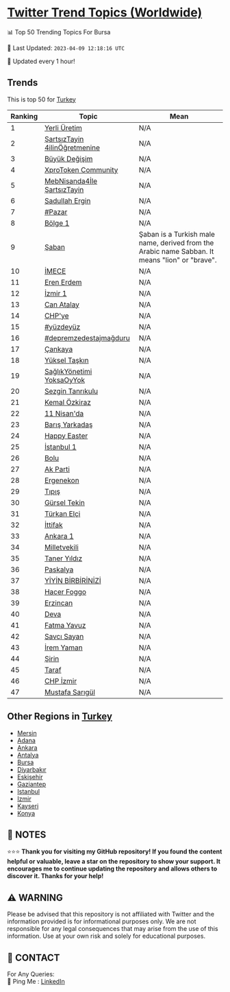 [Twitter Trend Topics (Worldwide)](https://github.com/ErcinDedeoglu/Twitter-Trend-Topics)
==========


📊 Top 50 Trending Topics For Bursa

📆 Last Updated: `2023-04-09 12:18:16 UTC`

🔧 Updated every 1 hour!


## Trends

This is top 50 for [Turkey](</Turkey>)

| Ranking | Topic | Mean |
| ------- | ------------ | ------------ |
| 1 | [Yerli Üretim](http://twitter.com/search?q=Yerli+%c3%9cretim) | N/A |
| 2 | [ŞartsızTayin 4ilinÖğretmenine](http://twitter.com/search?q=%c5%9earts%c4%b1zTayin+4ilin%c3%96%c4%9fretmenine) | N/A |
| 3 | [Büyük Değişim](http://twitter.com/search?q=B%c3%bcy%c3%bck+De%c4%9fi%c5%9fim) | N/A |
| 4 | [XproToken Community](http://twitter.com/search?q=XproToken+Community) | N/A |
| 5 | [MebNisanda4İle ŞartsızTayin](http://twitter.com/search?q=MebNisanda4%c4%b0le+%c5%9earts%c4%b1zTayin) | N/A |
| 6 | [Sadullah Ergin](http://twitter.com/search?q=Sadullah+Ergin) | N/A |
| 7 | [#Pazar](http://twitter.com/search?q=%23Pazar) | N/A |
| 8 | [Bölge 1](http://twitter.com/search?q=B%c3%b6lge+1) | N/A |
| 9 | [Şaban](http://twitter.com/search?q=%c5%9eaban) | Şaban is a Turkish male name, derived from the Arabic name Sabban. It means "lion" or "brave". |
| 10 | [İMECE](http://twitter.com/search?q=%c4%b0MECE) | N/A |
| 11 | [Eren Erdem](http://twitter.com/search?q=Eren+Erdem) | N/A |
| 12 | [İzmir 1](http://twitter.com/search?q=%c4%b0zmir+1) | N/A |
| 13 | [Can Atalay](http://twitter.com/search?q=Can+Atalay) | N/A |
| 14 | [CHP'ye](http://twitter.com/search?q=CHP%27ye) | N/A |
| 15 | [#yüzdeyüz](http://twitter.com/search?q=%23y%c3%bczdey%c3%bcz) | N/A |
| 16 | [#depremzedestajmağduru](http://twitter.com/search?q=%23depremzedestajma%c4%9fduru) | N/A |
| 17 | [Çankaya](http://twitter.com/search?q=%c3%87ankaya) | N/A |
| 18 | [Yüksel Taşkın](http://twitter.com/search?q=Y%c3%bcksel+Ta%c5%9fk%c4%b1n) | N/A |
| 19 | [SağlıkYönetimi YoksaOyYok](http://twitter.com/search?q=Sa%c4%9fl%c4%b1kY%c3%b6netimi+YoksaOyYok) | N/A |
| 20 | [Sezgin Tanrıkulu](http://twitter.com/search?q=Sezgin+Tanr%c4%b1kulu) | N/A |
| 21 | [Kemal Özkiraz](http://twitter.com/search?q=Kemal+%c3%96zkiraz) | N/A |
| 22 | [11 Nisan'da](http://twitter.com/search?q=11+Nisan%27da) | N/A |
| 23 | [Barış Yarkadaş](http://twitter.com/search?q=Bar%c4%b1%c5%9f+Yarkada%c5%9f) | N/A |
| 24 | [Happy Easter](http://twitter.com/search?q=Happy+Easter) | N/A |
| 25 | [İstanbul 1](http://twitter.com/search?q=%c4%b0stanbul+1) | N/A |
| 26 | [Bolu](http://twitter.com/search?q=Bolu) | N/A |
| 27 | [Ak Parti](http://twitter.com/search?q=Ak+Parti) | N/A |
| 28 | [Ergenekon](http://twitter.com/search?q=Ergenekon) | N/A |
| 29 | [Tıpış](http://twitter.com/search?q=T%c4%b1p%c4%b1%c5%9f) | N/A |
| 30 | [Gürsel Tekin](http://twitter.com/search?q=G%c3%bcrsel+Tekin) | N/A |
| 31 | [Türkan Elçi](http://twitter.com/search?q=T%c3%bcrkan+El%c3%a7i) | N/A |
| 32 | [İttifak](http://twitter.com/search?q=%c4%b0ttifak) | N/A |
| 33 | [Ankara 1](http://twitter.com/search?q=Ankara+1) | N/A |
| 34 | [Milletvekili](http://twitter.com/search?q=Milletvekili) | N/A |
| 35 | [Taner Yıldız](http://twitter.com/search?q=Taner+Y%c4%b1ld%c4%b1z) | N/A |
| 36 | [Paskalya](http://twitter.com/search?q=Paskalya) | N/A |
| 37 | [YİYİN BİRBİRİNİZİ](http://twitter.com/search?q=Y%c4%b0Y%c4%b0N+B%c4%b0RB%c4%b0R%c4%b0N%c4%b0Z%c4%b0) | N/A |
| 38 | [Hacer Foggo](http://twitter.com/search?q=Hacer+Foggo) | N/A |
| 39 | [Erzincan](http://twitter.com/search?q=Erzincan) | N/A |
| 40 | [Deva](http://twitter.com/search?q=Deva) | N/A |
| 41 | [Fatma Yavuz](http://twitter.com/search?q=Fatma+Yavuz) | N/A |
| 42 | [Savcı Sayan](http://twitter.com/search?q=Savc%c4%b1+Sayan) | N/A |
| 43 | [İrem Yaman](http://twitter.com/search?q=%c4%b0rem+Yaman) | N/A |
| 44 | [Şirin](http://twitter.com/search?q=%c5%9eirin) | N/A |
| 45 | [Taraf](http://twitter.com/search?q=Taraf) | N/A |
| 46 | [CHP İzmir](http://twitter.com/search?q=CHP+%c4%b0zmir) | N/A |
| 47 | [Mustafa Sarıgül](http://twitter.com/search?q=Mustafa+Sar%c4%b1g%c3%bcl) | N/A |



## Other Regions in [Turkey](</Turkey>)

* [Mersin](</Turkey/Mersin.md>)
* [Adana](</Turkey/Adana.md>)
* [Ankara](</Turkey/Ankara.md>)
* [Antalya](</Turkey/Antalya.md>)
* [Bursa](</Turkey/Bursa.md>)
* [Diyarbakır](</Turkey/Diyarbakır.md>)
* [Eskişehir](</Turkey/Eskişehir.md>)
* [Gaziantep](</Turkey/Gaziantep.md>)
* [Istanbul](</Turkey/Istanbul.md>)
* [Izmir](</Turkey/Izmir.md>)
* [Kayseri](</Turkey/Kayseri.md>)
* [Konya](</Turkey/Konya.md>)



## 📝 NOTES

⭐⭐⭐ **Thank you for visiting my GitHub repository! If you found the content helpful or valuable, leave a star on the repository to show your support. It encourages me to continue updating the repository and allows others to discover it. Thanks for your help!**


## ⚠️ WARNING

Please be advised that this repository is not affiliated with Twitter and the information provided is for informational purposes only. We are not responsible for any legal consequences that may arise from the use of this information. Use at your own risk and solely for educational purposes.


## 📨 CONTACT

 For Any Queries:  
            🏓 Ping Me : [LinkedIn](https://www.linkedin.com/in/ercindedeoglu/)
